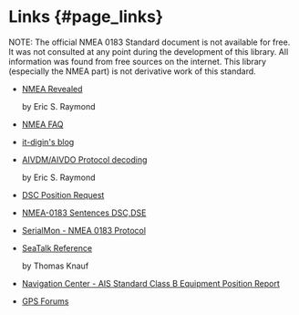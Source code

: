 Links {#page_links}
=====

NOTE: The official NMEA 0183 Standard document is not available for free. It was not consulted at any point
      during the development of this library. All information was found from free sources on the internet.
      This library (especially the NMEA part) is not derivative work of this standard.

- [NMEA Revealed](http://www.catb.org/gpsd/NMEA.html)

  by Eric S. Raymond

- [NMEA FAQ](http://www.kh-gps.de/nmea.faq)

- [it-digin's blog](http://www.it-digin.com/blog/?cat=4)

- [AIVDM/AIVDO Protocol decoding](http://www.catb.org/gpsd/AIVDM.html)

  by Eric S. Raymond

- [DSC Position Request](http://www.thehulltruth.com/marine-electronics-forum/43945-dsc-position-request.html)
- [NMEA-0183 Sentences DSC,DSE](http://www.cruisersforum.com/forums/f13/nmea-0183-sentences-dsc-dse-124887.html)

- [SerialMon - NMEA 0183 Protocol](http://www.serialmon.com/protocols/nmea0183.html)

- [SeaTalk Reference](http://thomasknauf.de/seatalk.htm)

  by Thomas Knauf

- [Navigation Center - AIS Standard Class B Equipment Position Report](http://www.navcen.uscg.gov/?pageName=AISMessagesB)

- [GPS Forums](http://www.gps-forums.net)
